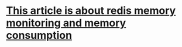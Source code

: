# [This article is about redis memory monitoring and memory consumption](https://developpaper.com/this-article-is-about-redis-memory-monitoring-and-memory-consumption/)